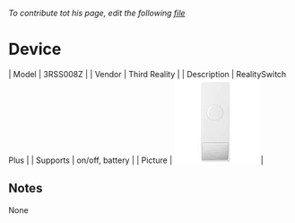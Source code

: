 
*To contribute tot his page, edit the following
[file](https://github.com/Koenkk/zigbee2mqtt.io/blob/master/docgen/device_page_notes.js)*

# Device

| Model | 3RSS008Z  |
| Vendor  | Third Reality  |
| Description | RealitySwitch Plus |
| Supports | on/off, battery |
| Picture | ![../images/devices/3RSS008Z.jpg](../images/devices/3RSS008Z.jpg) |

## Notes

None
